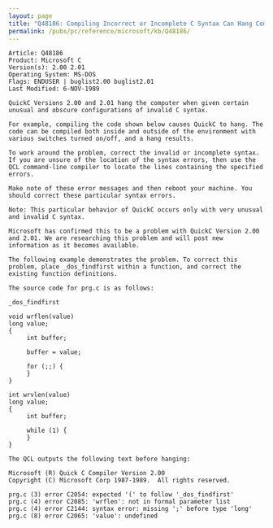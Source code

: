 ```yaml
---
layout: page
title: "Q48186: Compiling Incorrect or Incomplete C Syntax Can Hang Computer"
permalink: /pubs/pc/reference/microsoft/kb/Q48186/
---
```


	Article: Q48186
	Product: Microsoft C
	Version(s): 2.00 2.01
	Operating System: MS-DOS
	Flags: ENDUSER | buglist2.00 buglist2.01
	Last Modified: 6-NOV-1989
	
	QuickC Versions 2.00 and 2.01 hang the computer when given certain
	unusual and obscure configurations of invalid C syntax.
	
	For example, compiling the code shown below causes QuickC to hang. The
	code can be compiled both inside and outside of the environment with
	various switches turned on/off, and a hang results.
	
	To work around the problem, correct the invalid or incomplete syntax.
	If you are unsure of the location of the syntax errors, then use the
	QCL command-line compiler to locate the lines containing the specified
	errors.
	
	Make note of these error messages and then reboot your machine. You
	should correct these particular syntax errors.
	
	Note: This particular behavior of QuickC occurs only with very unusual
	and invalid C syntax.
	
	Microsoft has confirmed this to be a problem with QuickC Version 2.00
	and 2.01. We are researching this problem and will post new
	information as it becomes available.
	
	The following example demonstrates the problem. To correct this
	problem, place _dos_findfirst within a function, and correct the
	existing function definitions.
	
	The source code for prg.c is as follows:
	
	_dos_findfirst
	
	void wrflen(value)
	long value;
	{
	     int buffer;
	
	     buffer = value;
	
	     for (;;) {
	     }
	}
	
	int wrvlen(value)
	long value;
	{
	     int buffer;
	
	     while (1) {
	     }
	}
	
	The QCL outputs the following text before hanging:
	
	Microsoft (R) Quick C Compiler Version 2.00
	Copyright (C) Microsoft Corp 1987-1989.  All rights reserved.
	
	prg.c (3) error C2054: expected '(' to follow '_dos_findfirst'
	prg.c (4) error C2085: 'wrflen': not in formal parameter list
	prg.c (4) error C2144: syntax error: missing ';' before type 'long'
	prg.c (8) error C2065: 'value': undefined
